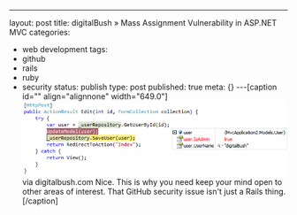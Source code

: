 ---
layout: post
title: digitalBush » Mass Assignment Vulnerability in ASP.NET MVC
categories: 
- web development
tags:
- github
- rails
- ruby
- security
status: publish
type: post
published: true
meta: {}
---[caption id="" align="alignnone" width="649.0"]
![via digitalbush.com Nice. This is why you need keep your mind open to other areas of interest. That GitHub security issue isn't just a Rails thing.](/squarespace_images/static_50d2902fe4b0959a0871a12c_50d29312e4b04687d9db341b_50d29312e4b04687d9db342a_1355977492110__img.png) via digitalbush.com Nice. This is why you need keep your mind open to other areas of interest. That GitHub security issue isn't just a Rails thing.[/caption]
